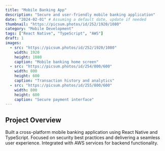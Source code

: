 ```yaml
---
title: "Mobile Banking App"
description: "Secure and user-friendly mobile banking application"
date: "2024-02-01" # Assuming a default date, update if needed
thumbnail: "https://picsum.photos/id/252/1920/1080"
category: "Mobile Development"
tags: ["React Native", "TypeScript", "AWS"]
draft: 1
images:
  - src: "https://picsum.photos/id/252/1920/1080"
    width: 1920
    height: 1080
    caption: "Mobile banking home screen"
  - src: "https://picsum.photos/id/254/800/600"
    width: 800
    height: 600
    caption: "Transaction history and analytics"
  - src: "https://picsum.photos/id/255/800/600"
    width: 800
    height: 600
    caption: "Secure payment interface"
---
```


## Project Overview

Built a cross-platform mobile banking application using React Native and TypeScript. Focused on security best practices and delivering a seamless user experience. Integrated with AWS services for backend functionality. 